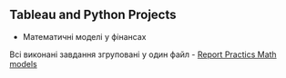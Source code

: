## Tableau and Python Projects

- Математичні моделі у фінансах

Всі виконані завдання згруповані у один файл - [Report Practics Math models](Math_model_in_finance/Pract_1-5_Math_models.pdf)
